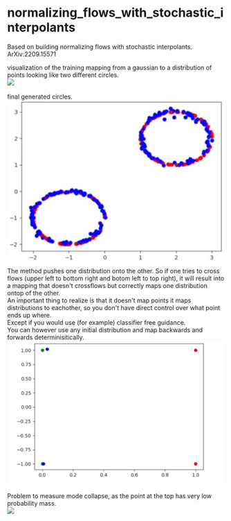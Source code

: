 # normalizing_flows_with_stochastic_interpolants
Based on building normalizing flows with stochastic interpolants. ArXiv:2209.15571

visualization of the training mapping from a gaussian to a distribution of points looking like two different circles. <br>
![](circles.gif)

final generated circles. <br>
![](final_circles.png)

The method pushes one distribution onto the other. So if one tries to cross flows (upper left to bottom right and botom left to top right),
it will result into a mapping that doesn't crossflows but correctly maps one distribution ontop of the other. <br>
An important thing to realize is that it doesn't map points it maps distributions to eachother, so you don't have direct control over what 
point ends up where. <br> Except if you would use (for example) classifier free guidance. <br> You can however use any initial distribution and map backwards and forwards determinisitically. 
![](crossingFlows.gif)


Problem to measure mode collapse, as the point at the top has very low probability mass. <br>
![](sineWithOutliers.gif)